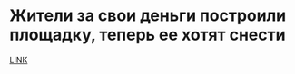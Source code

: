 # Жители за свои деньги построили площадку, теперь ее хотят снести



[LINK](https://varlamov.ru/2461909.html)